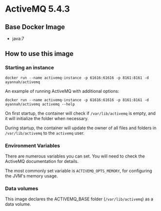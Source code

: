 # ActiveMQ 5.4.3 #

## Base Docker Image

* java:7

## How to use this image

### Starting an instance

    docker run --name activemq-instance -p 61616:61616 -p 8161:8161 -d ayannah/activemq

An example of running ActiveMQ with additional options:

    docker run --name activemq-instance -p 61616:61616 -p 8161:8161 -d ayannah/activemq activemq --help

On first startup, the container will check if `/var/lib/activemq` is empty, and
it will initialize the folder when necessary.

During startup, the container will update the owner of all files and folders in
`/var/lib/activemq` to the `activemq` user.

### Environment Variables

There are numerous variables you can set. You will need to check the ActiveMQ
documentation for details.

The most commonly set variable is `ACTIVEMQ_OPTS_MEMORY`, for configuring
the JVM's memory usage.

### Data volumes

This image declares the ACTIVEMQ_BASE folder (`/var/lib/activemq`) as a data
volume.
